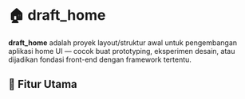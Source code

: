 # 🏠 draft_home

**draft_home** adalah proyek layout/struktur awal untuk pengembangan aplikasi home UI — cocok buat prototyping, eksperimen desain, atau dijadikan fondasi front-end dengan framework tertentu.

## 🚀 Fitur Utama
